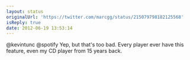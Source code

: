 ```yaml
---
layout: status
originalUrl: 'https://twitter.com/marcgg/status/215079798182125568'
isReply: true
date: 2012-06-19 13:53:14
---
```


@kevintunc @spotify Yep, but that's too bad. Every player ever have this feature, even my CD player from 15 years back.
